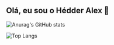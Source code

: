 ## Olá, eu sou o Hédder Alex 👋
![Anurag's GitHub stats](https://github-readme-stats.vercel.app/api?username=HedderAlex&theme=shadow_red&show_icons=true)

![Top Langs](https://github-readme-stats.vercel.app/api/top-langs/?username=HedderAlex&layout=compact&theme=shadow_red)
